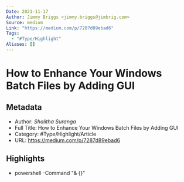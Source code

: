 ```yaml
---
Date: 2021-11-17
Author: Jimmy Briggs <jimmy.briggs@jimbrig.com>
Source: medium
Link: "https://medium.com/p/7287d89ebad6"
Tags:
  - "#Type/Highlight"
Aliases: []
---
```


# How to Enhance Your Windows Batch Files by Adding GUI

## Metadata

* Author: *Shalitha Suranga*
* Full Title: How to Enhance Your Windows Batch Files by Adding GUI
* Category: #Type/Highlight/Article
* URL: https://medium.com/p/7287d89ebad6

## Highlights

* powershell -Command "& {<PowerShell code-block goes here>}"
